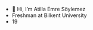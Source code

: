 - 👋 Hi, I’m Atilla Emre Söylemez
- Freshman at Bilkent University
- 19
<!---
At1llaes22/At1llaes22 is a ✨ special ✨ repository because its `README.md` (this file) appears on your GitHub profile.
You can click the Preview link to take a look at your changes.
--->
